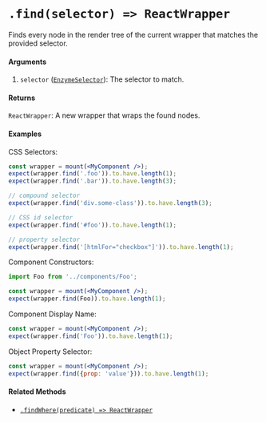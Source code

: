 # `.find(selector) => ReactWrapper`

Finds every node in the render tree of the current wrapper that matches the provided selector.


#### Arguments

1. `selector` ([`EnzymeSelector`](../selector.md)): The selector to match.



#### Returns

`ReactWrapper`: A new wrapper that wraps the found nodes.



#### Examples

CSS Selectors:
```jsx
const wrapper = mount(<MyComponent />);
expect(wrapper.find('.foo')).to.have.length(1);
expect(wrapper.find('.bar')).to.have.length(3);

// compound selector
expect(wrapper.find('div.some-class')).to.have.length(3);

// CSS id selector
expect(wrapper.find('#foo')).to.have.length(1);

// property selector
expect(wrapper.find('[htmlFor="checkbox"]')).to.have.length(1);
```

Component Constructors:
```jsx
import Foo from '../components/Foo';

const wrapper = mount(<MyComponent />);
expect(wrapper.find(Foo)).to.have.length(1);
```

Component Display Name:
```jsx
const wrapper = mount(<MyComponent />);
expect(wrapper.find('Foo')).to.have.length(1);
```

Object Property Selector:
```jsx
const wrapper = mount(<MyComponent />);
expect(wrapper.find({prop: 'value'})).to.have.length(1);
```

#### Related Methods

- [`.findWhere(predicate) => ReactWrapper`](findWhere.md)
